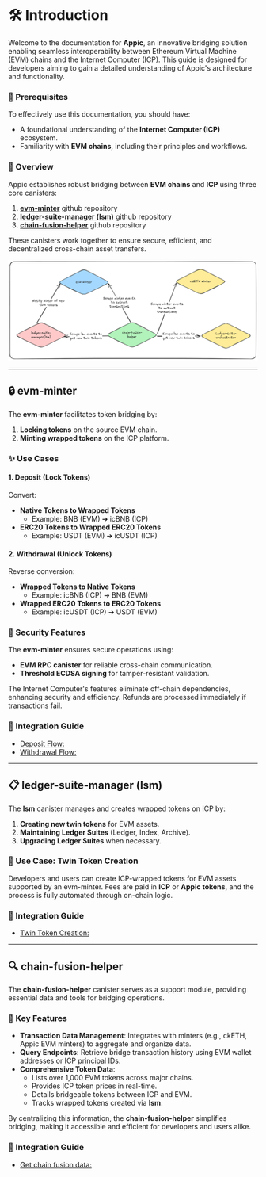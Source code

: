 # 🛠️ Introduction

Welcome to the documentation for **Appic**, an innovative bridging solution enabling seamless interoperability between Ethereum Virtual Machine (EVM) chains and the Internet Computer (ICP). This guide is designed for developers aiming to gain a detailed understanding of Appic's architecture and functionality.

### 📘 Prerequisites

To effectively use this documentation, you should have:

- A foundational understanding of the **Internet Computer (ICP)** ecosystem.
- Familiarity with **EVM chains**, including their principles and workflows.

### 🌟 Overview

Appic establishes robust bridging between **EVM chains** and **ICP** using three core canisters:

1. [**evm-minter**](https://github.com/Appic-Solutions/evm-minter) github repository
2. [**ledger-suite-manager (lsm)**](https://github.com/Appic-Solutions/ledger-suite-manager) github repository
3. [**chain-fusion-helper**](https://github.com/Appic-Solutions/chain-fusion-helper) github repository

These canisters work together to ensure secure, efficient, and decentralized cross-chain asset transfers.

![Appic bridging overview](./images/overal-diagram.png "Appic bridging overview")

---

## 🔒 evm-minter

The **evm-minter** facilitates token bridging by:

1. **Locking tokens** on the source EVM chain.
2. **Minting wrapped tokens** on the ICP platform.

### ✨ Use Cases

#### 1. Deposit (Lock Tokens)

Convert:

- **Native Tokens to Wrapped Tokens**
  - Example: BNB (EVM) ➔ icBNB (ICP)
- **ERC20 Tokens to Wrapped ERC20 Tokens**
  - Example: USDT (EVM) ➔ icUSDT (ICP)

#### 2. Withdrawal (Unlock Tokens)

Reverse conversion:

- **Wrapped Tokens to Native Tokens**
  - Example: icBNB (ICP) ➔ BNB (EVM)
- **Wrapped ERC20 Tokens to ERC20 Tokens**
  - Example: icUSDT (ICP) ➔ USDT (EVM)

### 🔐 Security Features

The **evm-minter** ensures secure operations using:

- **EVM RPC canister** for reliable cross-chain communication.
- **Threshold ECDSA signing** for tamper-resistant validation.

The Internet Computer's features eliminate off-chain dependencies, enhancing security and efficiency. Refunds are processed immediately if transactions fail.

### 📄 Integration Guide

- [Deposit Flow:](./minter/deposit.md)
- [Withdrawal Flow:](./minter/withdrawal.md)

---

## 📋 ledger-suite-manager (lsm)

The **lsm** canister manages and creates wrapped tokens on ICP by:

1. **Creating new twin tokens** for EVM assets.
2. **Maintaining Ledger Suites** (Ledger, Index, Archive).
3. **Upgrading Ledger Suites** when necessary.

### 🔧 Use Case: Twin Token Creation

Developers and users can create ICP-wrapped tokens for EVM assets supported by an evm-minter. Fees are paid in **ICP** or **Appic tokens**, and the process is fully automated through on-chain logic.

### 📄 Integration Guide

- [Twin Token Creation:](./lsm/create_twins.md)

---

## 🔍 chain-fusion-helper

The **chain-fusion-helper** canister serves as a support module, providing essential data and tools for bridging operations.

### 🔑 Key Features

- **Transaction Data Management**: Integrates with minters (e.g., ckETH, Appic EVM minters) to aggregate and organize data.
- **Query Endpoints**: Retrieve bridge transaction history using EVM wallet addresses or ICP principal IDs.
- **Comprehensive Token Data**:
  - Lists over 1,000 EVM tokens across major chains.
  - Provides ICP token prices in real-time.
  - Details bridgeable tokens between ICP and EVM.
  - Tracks wrapped tokens created via **lsm**.

By centralizing this information, the **chain-fusion-helper** simplifies bridging, making it accessible and efficient for developers and users alike.

### 📄 Integration Guide

- [Get chain fusion data:](./chain-fusion-helper/chain_fusion_data.md)
